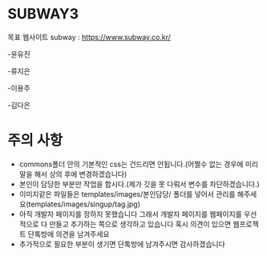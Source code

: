 # SUBWAY3

목표 웹사이트 subway :  https://www.subway.co.kr/
 
-윤유진
 
-류지은
 
-이용주
 
-김다은
 
 
# 주의 사항
 <ul>
  <li>
    commons폴더 안의 기본적인 css는 건드리면 안됩니다.(어쩔수 없는 경우에 미리 말을 해서 상의 후에 변경하겠습니다)
  </li>
  <li>
    본인이 담당한 부분만 작업을 합시다.(제가 깃을 못 다뤄서 변수를 차단하겠습니다.)
  </li>
  <li>
    이미지같은 파일들은 templates/images/본인담당/ 폴더를 넣어서 관리를 해주세요(templates/images/singup/tag.jpg)
  </li>
  <li>
    아직 개발자 페이지를 정하지 못했습니다 그래서 개발자 페이지를 웹페이지를 우선적으로 다 만들고 추가하는 쪽으로 생각하고 있습니다 혹시 의견이 있으면 웹프로젝트 단톡방에 의견을 남겨주세요
  </li>
  <li>
    추가적으로 필요한 부분이 생기면 단톡방에 남겨주시면 감사하겠습니다
  </li>
 </ul>
